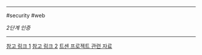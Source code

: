 
---

#security #web

_2단계 인증_

---

[참고 링크 1](https://www.entrust.com/ko/resources/learn/what-is-two-factor-authentication)
[참고 링크 2](https://www.microsoft.com/ko-kr/security/business/security-101/what-is-two-factor-authentication-2fa)
[트센 프로젝트 관련 자료](https://80000coding.oopy.io/bf6a038e-9f4b-43a7-96dd-c9ee22d9d9f6)